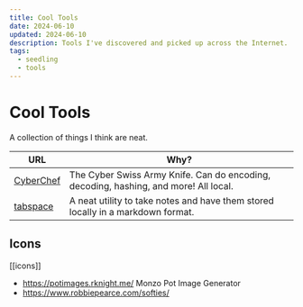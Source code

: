 ```yaml
---
title: Cool Tools
date: 2024-06-10
updated: 2024-06-10
description: Tools I've discovered and picked up across the Internet.
tags:
  - seedling
  - tools
---
```

# Cool Tools
A collection of things I think are neat.

| URL                                               | Why?                                                                                 |
| ------------------------------------------------- | ------------------------------------------------------------------------------------ |
| [CyberChef]()                                     | The Cyber Swiss Army Knife. Can do encoding, decoding, hashing, and more! All local. |
| [tabspace](https://github.com/jackyzha0/tabspace) | A neat utility to take notes and have them stored locally in a markdown format.      |

## Icons 
[[icons]] 

- https://potimages.rknight.me/ Monzo Pot Image Generator
- https://www.robbiepearce.com/softies/